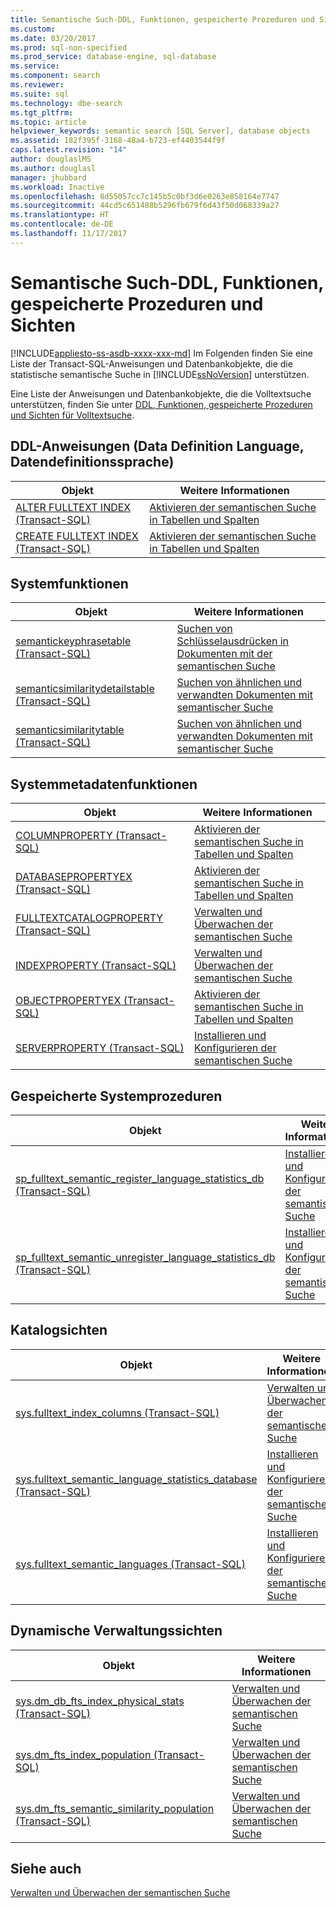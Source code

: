 ```yaml
---
title: Semantische Such-DDL, Funktionen, gespeicherte Prozeduren und Sichten | Microsoft-Dokumentation
ms.custom: 
ms.date: 03/20/2017
ms.prod: sql-non-specified
ms.prod_service: database-engine, sql-database
ms.service: 
ms.component: search
ms.reviewer: 
ms.suite: sql
ms.technology: dbe-search
ms.tgt_pltfrm: 
ms.topic: article
helpviewer_keywords: semantic search [SQL Server], database objects
ms.assetid: 182f395f-3168-48a4-b723-ef4403544f9f
caps.latest.revision: "14"
author: douglaslMS
ms.author: douglasl
manager: jhubbard
ms.workload: Inactive
ms.openlocfilehash: 8d55057cc7c145b5c0bf3d6e0263e858164e7747
ms.sourcegitcommit: 44cd5c651488b5296fb679f6d43f50d068339a27
ms.translationtype: HT
ms.contentlocale: de-DE
ms.lasthandoff: 11/17/2017
---
```

# <a name="semantic-search-ddl-functions-stored-procedures-and-views"></a>Semantische Such-DDL, Funktionen, gespeicherte Prozeduren und Sichten
[!INCLUDE[appliesto-ss-asdb-xxxx-xxx-md](../../includes/appliesto-ss-asdb-xxxx-xxx-md.md)] Im Folgenden finden Sie eine Liste der Transact-SQL-Anweisungen und Datenbankobjekte, die die statistische semantische Suche in [!INCLUDE[ssNoVersion](../../includes/ssnoversion-md.md)] unterstützen.  
  
 Eine Liste der Anweisungen und Datenbankobjekte, die die Volltextsuche unterstützen, finden Sie unter [DDL, Funktionen, gespeicherte Prozeduren und Sichten für Volltextsuche](../../relational-databases/search/full-text-search-ddl-functions-stored-procedures-and-views.md).  
  
##  <a name="ddl"></a> DDL-Anweisungen (Data Definition Language, Datendefinitionssprache)  
  
|Objekt|Weitere Informationen|  
|------------|----------------------|  
|[ALTER FULLTEXT INDEX &#40;Transact-SQL&#41;](../../t-sql/statements/alter-fulltext-index-transact-sql.md)|[Aktivieren der semantischen Suche in Tabellen und Spalten](../../relational-databases/search/enable-semantic-search-on-tables-and-columns.md)|  
|[CREATE FULLTEXT INDEX &#40;Transact-SQL&#41;](../../t-sql/statements/create-fulltext-index-transact-sql.md)|[Aktivieren der semantischen Suche in Tabellen und Spalten](../../relational-databases/search/enable-semantic-search-on-tables-and-columns.md)|  
  
##  <a name="func"></a> Systemfunktionen  
  
|Objekt|Weitere Informationen|  
|------------|----------------------|  
|[semantickeyphrasetable &#40;Transact-SQL&#41;](../../relational-databases/system-functions/semantickeyphrasetable-transact-sql.md)|[Suchen von Schlüsselausdrücken in Dokumenten mit der semantischen Suche](../../relational-databases/search/find-key-phrases-in-documents-with-semantic-search.md)|  
|[semanticsimilaritydetailstable &#40;Transact-SQL&#41;](../../relational-databases/system-functions/semanticsimilaritydetailstable-transact-sql.md)|[Suchen von ähnlichen und verwandten Dokumenten mit semantischer Suche](../../relational-databases/search/find-similar-and-related-documents-with-semantic-search.md)|  
|[semanticsimilaritytable &#40;Transact-SQL&#41;](../../relational-databases/system-functions/semanticsimilaritytable-transact-sql.md)|[Suchen von ähnlichen und verwandten Dokumenten mit semantischer Suche](../../relational-databases/search/find-similar-and-related-documents-with-semantic-search.md)|  
  
##  <a name="meta"></a> Systemmetadatenfunktionen  
  
|Objekt|Weitere Informationen|  
|------------|----------------------|  
|[COLUMNPROPERTY &#40;Transact-SQL&#41;](../../t-sql/functions/columnproperty-transact-sql.md)|[Aktivieren der semantischen Suche in Tabellen und Spalten](../../relational-databases/search/enable-semantic-search-on-tables-and-columns.md)|  
|[DATABASEPROPERTYEX &#40;Transact-SQL&#41;](../../t-sql/functions/databasepropertyex-transact-sql.md)|[Aktivieren der semantischen Suche in Tabellen und Spalten](../../relational-databases/search/enable-semantic-search-on-tables-and-columns.md)|  
|[FULLTEXTCATALOGPROPERTY &#40;Transact-SQL&#41;](../../t-sql/functions/fulltextcatalogproperty-transact-sql.md)|[Verwalten und Überwachen der semantischen Suche](../../relational-databases/search/manage-and-monitor-semantic-search.md)|  
|[INDEXPROPERTY &#40;Transact-SQL&#41;](../../t-sql/functions/indexproperty-transact-sql.md)|[Verwalten und Überwachen der semantischen Suche](../../relational-databases/search/manage-and-monitor-semantic-search.md)|  
|[OBJECTPROPERTYEX &#40;Transact-SQL&#41;](../../t-sql/functions/objectpropertyex-transact-sql.md)|[Aktivieren der semantischen Suche in Tabellen und Spalten](../../relational-databases/search/enable-semantic-search-on-tables-and-columns.md)|  
|[SERVERPROPERTY &#40;Transact-SQL&#41;](../../t-sql/functions/serverproperty-transact-sql.md)|[Installieren und Konfigurieren der semantischen Suche](../../relational-databases/search/install-and-configure-semantic-search.md)|  
  
##  <a name="sproc"></a> Gespeicherte Systemprozeduren  
  
|Objekt|Weitere Informationen|  
|------------|----------------------|  
|[sp_fulltext_semantic_register_language_statistics_db &#40;Transact-SQL&#41;](../../relational-databases/system-stored-procedures/sp-fulltext-semantic-register-language-statistics-db-transact-sql.md)|[Installieren und Konfigurieren der semantischen Suche](../../relational-databases/search/install-and-configure-semantic-search.md)|  
|[sp_fulltext_semantic_unregister_language_statistics_db &#40;Transact-SQL&#41;](../../relational-databases/system-stored-procedures/sp-fulltext-semantic-unregister-language-statistics-db-transact-sql.md)|[Installieren und Konfigurieren der semantischen Suche](../../relational-databases/search/install-and-configure-semantic-search.md)|  
  
##  <a name="cv"></a> Katalogsichten  
  
|Objekt|Weitere Informationen|  
|------------|----------------------|  
|[sys.fulltext_index_columns &#40;Transact-SQL&#41;](../../relational-databases/system-catalog-views/sys-fulltext-index-columns-transact-sql.md)|[Verwalten und Überwachen der semantischen Suche](../../relational-databases/search/manage-and-monitor-semantic-search.md)|  
|[sys.fulltext_semantic_language_statistics_database &#40;Transact-SQL&#41;](../../relational-databases/system-catalog-views/sys-fulltext-semantic-language-statistics-database-transact-sql.md)|[Installieren und Konfigurieren der semantischen Suche](../../relational-databases/search/install-and-configure-semantic-search.md)|  
|[sys.fulltext_semantic_languages &#40;Transact-SQL&#41;](../../relational-databases/system-catalog-views/sys-fulltext-semantic-languages-transact-sql.md)|[Installieren und Konfigurieren der semantischen Suche](../../relational-databases/search/install-and-configure-semantic-search.md)|  
  
##  <a name="dmv"></a> Dynamische Verwaltungssichten  
  
|Objekt|Weitere Informationen|  
|------------|----------------------|  
|[sys.dm_db_fts_index_physical_stats &#40;Transact-SQL&#41;](../../relational-databases/system-dynamic-management-views/sys-dm-db-fts-index-physical-stats-transact-sql.md)|[Verwalten und Überwachen der semantischen Suche](../../relational-databases/search/manage-and-monitor-semantic-search.md)|  
|[sys.dm_fts_index_population &#40;Transact-SQL&#41;](../../relational-databases/system-dynamic-management-views/sys-dm-fts-index-population-transact-sql.md)|[Verwalten und Überwachen der semantischen Suche](../../relational-databases/search/manage-and-monitor-semantic-search.md)|  
|[sys.dm_fts_semantic_similarity_population &#40;Transact-SQL&#41;](../../relational-databases/system-dynamic-management-views/sys-dm-fts-semantic-similarity-population-transact-sql.md)|[Verwalten und Überwachen der semantischen Suche](../../relational-databases/search/manage-and-monitor-semantic-search.md)|  
  
## <a name="see-also"></a>Siehe auch  
 [Verwalten und Überwachen der semantischen Suche](../../relational-databases/search/manage-and-monitor-semantic-search.md)  
  
  
